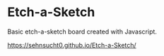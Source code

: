 # Etch-a-Sketch

Basic etch-a-sketch board created with Javascript.

https://sehnsucht0.github.io/Etch-a-Sketch/
